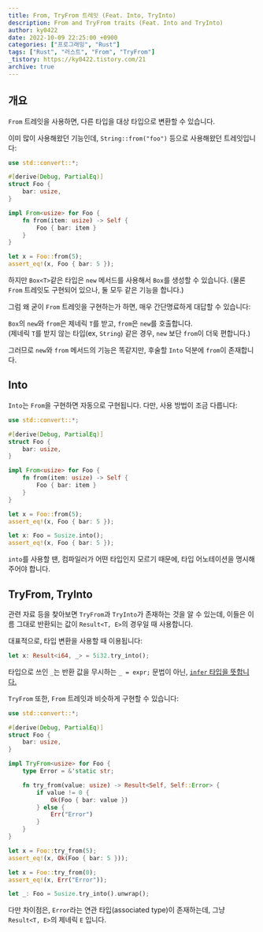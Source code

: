 ```yaml
---
title: From, TryFrom 트레잇 (Feat. Into, TryInto)
description: From and TryFrom traits (Feat. Into and TryInto)
author: ky0422
date: 2022-10-09 22:25:00 +0900
categories: ["프로그래밍", "Rust"]
tags: ["Rust", "러스트", "From", "TryFrom"]
_tistory: https://ky0422.tistory.com/21
archive: true
---
```


## 개요

`From` 트레잇을 사용하면, 다른 타입을 대상 타입으로 변환할 수 있습니다.

이미 많이 사용해왔던 기능인데, `String::from("foo")` 등으로 사용해왔던 트레잇입니다:

```rust
use std::convert::*;

#[derive(Debug, PartialEq)]
struct Foo {
    bar: usize,
}

impl From<usize> for Foo {
    fn from(item: usize) -> Self {
        Foo { bar: item }
    }
}

let x = Foo::from(5);
assert_eq!(x, Foo { bar: 5 });
```

하지만 `Box<T>`같은 타입은 `new` 메서드를 사용해서 `Box`를 생성할 수 있습니다. (물론 `From` 트레잇도 구현되어 있으나, 둘 모두 같은 기능을 합니다.)

그럼 왜 굳이 `From` 트레잇을 구현하는가 하면, 매우 간단명료하게 대답할 수 있습니다:

`Box`의 `new`와 `from`은 제네릭 `T`를 받고, `from`은 `new`를 호출합니다.  
(제네릭 `T`를 받지 않는 타입(ex, `String`) 같은 경우, `new` 보단 `from`이 더욱 편합니다.)

그러므로 `new`와 `from` 메서드의 기능은 똑같지만, 후술할 `Into` 덕분에 `from`이 존재합니다.

## Into

`Into`는 `From`을 구현하면 자동으로 구현됩니다. 다만, 사용 방법이 조금 다릅니다:

```rust
use std::convert::*;

#[derive(Debug, PartialEq)]
struct Foo {
    bar: usize,
}

impl From<usize> for Foo {
    fn from(item: usize) -> Self {
        Foo { bar: item }
    }
}

let x = Foo::from(5);
assert_eq!(x, Foo { bar: 5 });

let x: Foo = 5usize.into();
assert_eq!(x, Foo { bar: 5 });
```

`into`를 사용할 땐, 컴파일러가 어떤 타입인지 모르기 때문에, 타입 어노테이션을 명시해주어야 합니다.

## TryFrom, TryInto

관련 자료 등을 찾아보면 `TryFrom`과 `TryInto`가 존재하는 것을 알 수 있는데, 이들은 이름 그대로 반환되는 값이 `Result<T, E>`의 경우일 때 사용합니다.

대표적으로, 타입 변환을 사용할 때 이용됩니다:

```rust
let x: Result<i64, _> = 5i32.try_into();
```

타입으로 쓰인 `_`는 반환 값을 무시하는 `_ = expr;` 문법이 아닌, [`infer` 타입을 뜻합니다.](https://doc.rust-lang.org/reference/types/inferred.html)

`TryFrom` 또한, `From` 트레잇과 비슷하게 구현할 수 있습니다:

```rust
use std::convert::*;

#[derive(Debug, PartialEq)]
struct Foo {
    bar: usize,
}

impl TryFrom<usize> for Foo {
    type Error = &'static str;

    fn try_from(value: usize) -> Result<Self, Self::Error> {
        if value != 0 {
            Ok(Foo { bar: value })
        } else {
            Err("Error")
        }
    }
}

let x = Foo::try_from(5);
assert_eq!(x, Ok(Foo { bar: 5 }));

let x = Foo::try_from(0);
assert_eq!(x, Err("Error"));

let _: Foo = 5usize.try_into().unwrap();
```

다만 차이점은, `Error`라는 연관 타입(associated type)이 존재하는데, 그냥 `Result<T, E>`의 제네릭 `E` 입니다.
